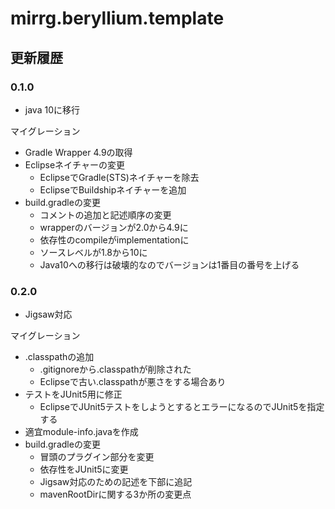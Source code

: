 # mirrg.beryllium.template

## 更新履歴

### 0.1.0

- java 10に移行

マイグレーション

- Gradle Wrapper 4.9の取得
- Eclipseネイチャーの変更
    - EclipseでGradle(STS)ネイチャーを除去
    - EclipseでBuildshipネイチャーを追加
- build.gradleの変更
    - コメントの追加と記述順序の変更
    - wrapperのバージョンが2.0から4.9に
    - 依存性のcompileがimplementationに
    - ソースレベルが1.8から10に
    - Java10への移行は破壊的なのでバージョンは1番目の番号を上げる

### 0.2.0

- Jigsaw対応

マイグレーション

- .classpathの追加
    - .gitignoreから.classpathが削除された
    - Eclipseで古い.classpathが悪さをする場合あり
- テストをJUnit5用に修正
    - EclipseでJUnit5テストをしようとするとエラーになるのでJUnit5を指定する
- 適宜module-info.javaを作成
- build.gradleの変更
    - 冒頭のプラグイン部分を変更
    - 依存性をJUnit5に変更
    - Jigsaw対応のための記述を下部に追記
    - mavenRootDirに関する3か所の変更点
